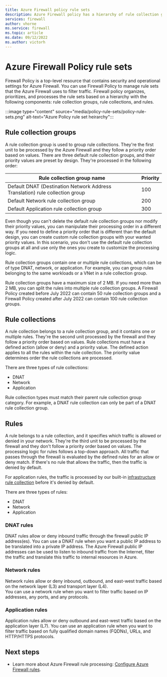 ```yaml
---
title: Azure Firewall policy rule sets
description: Azure Firewall policy has a hierarchy of rule collection groups, rule collections, and rules.
services: firewall
author: vhorne
ms.service: firewall
ms.topic: article
ms.date: 09/12/2022
ms.author: victorh
---
```


# Azure Firewall Policy rule sets

Firewall Policy is a top-level resource that contains security and operational settings for Azure Firewall. You can use Firewall Policy to manage rule sets that the Azure Firewall uses to filter traffic. Firewall policy organizes, prioritizes, and processes the rule sets based on a hierarchy with the following components: rule collection groups, rule collections, and rules.

:::image type="content" source="media/policy-rule-sets/policy-rule-sets.png" alt-text="Azure Policy rule set heirarchy":::

## Rule collection groups

A rule collection group is used to group rule collections. They're the first unit to be processed by the Azure Firewall and they follow a priority order based on values. There are three default rule collection groups, and their priority values are preset by design. They're processed in the following order:


|Rule collection group name  |Priority  |
|---------|---------|
|Default DNAT (Destination Network Address Translation) rule collection group      |100|
|Default Network rule collection group      |200|
|Default Application rule collection group      |300|

Even though you can't delete the default rule collection groups nor modify their priority values, you can manipulate their processing order in a different way. If you need to define a priority order that is different than the default design, you can create custom rule collection groups with your wanted priority values. In this scenario, you don't use the default rule collection groups at all and use only the ones you create to customize the processing logic.  

Rule collection groups contain one or multiple rule collections, which can be of type DNAT, network, or application. For example, you can group rules belonging to the same workloads or a VNet in a rule collection group. 

Rule collection groups have a maximum size of 2 MB. If you need more than 2 MB, you can split the rules into multiple rule collection groups. A Firewall Policy created before July 2022 can contain 50 rule collection groups and a Firewall Policy created after July 2022 can contain 100 rule collection groups.


## Rule collections

A rule collection belongs to a rule collection group, and it contains one or multiple rules. They're the second unit processed by the firewall and they follow a priority order based on values. Rule collections must have a defined action (allow or deny) and a priority value. The defined action applies to all the rules within the rule collection. The priority value determines order the rule collections are processed.
  
There are three types of rule collections:

- DNAT
- Network
- Application

Rule collection types must match their parent rule collection group category. For example, a DNAT rule collection can only be part of a DNAT rule collection group.

## Rules

A rule belongs to a rule collection, and it specifies which traffic is allowed or denied in your network. They're the third unit to be processed by the firewall and they don't follow a priority order based on values. The processing logic for rules follows a top-down approach. All traffic that passes through the firewall is evaluated by the defined rules for an allow or deny match. If there's no rule that allows the traffic, then the traffic is denied by default.

For application rules, the traffic is processed by our built-in [infrastructure rule collection](infrastructure-fqdns.md) before it's denied by default.

There are three types of rules:

- DNAT
- Network
- Application

### DNAT rules

DNAT rules allow or deny inbound traffic through the firewall public IP address(es). 
You can use a DNAT rule when you want a public IP address to be translated into a private IP address. The Azure Firewall public IP addresses can be used to listen to inbound traffic from the Internet, filter the traffic and translate this traffic to internal resources in Azure.

### Network rules

Network rules allow or deny inbound, outbound, and east-west traffic based on the network layer (L3) and transport layer (L4).  
You can use a network rule when you want to filter traffic based on IP addresses, any ports, and any protocols.


### Application rules

Application rules allow or deny outbound and east-west traffic based on the application layer (L7). 
You can use an application rule when you want to filter traffic based on fully qualified domain names (FQDNs), URLs, and HTTP/HTTPS protocols. 


## Next steps

- Learn more about Azure Firewall rule processing: [Configure Azure Firewall rules](rule-processing.md).
